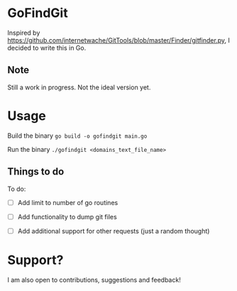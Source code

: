 # GoFindGit
Inspired by https://github.com/internetwache/GitTools/blob/master/Finder/gitfinder.py, I decided to write this in Go.

## Note
Still a work in progress. Not the ideal version yet.


# Usage
Build the binary
```go build -o gofindgit main.go```

Run the binary
```./gofindgit <domains_text_file_name>```


## Things to do
To do:
- [ ] Add limit to number of go routines
- [ ] Add functionality to dump git files
- [ ] Add additional support for other requests (just a random thought)


# Support?
I am also open to contributions, suggestions and feedback! 